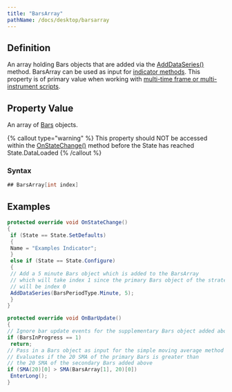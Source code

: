```yaml
---
title: "BarsArray"
pathName: /docs/desktop/barsarray
---
```


## Definition

An array holding Bars objects that are added via the [AddDataSeries()](/docs/desktop/adddataseries) method. BarsArray can be used as input for [indicator methods](/docs/desktop/indicators). This property is of primary value when working with [multi-time frame or multi-instrument scripts](/docs/desktop/multi-time_frame__instruments).

## Property Value

An array of [Bars](/docs/desktop/bars) objects.

{% callout type="warning" %}
This property should NOT be accessed within the [OnStateChange()](/docs/desktop/onstatechange) method before the State has reached State.DataLoaded
{% /callout %}

### Syntax

```csharp
## BarsArray[int index]
```

## Examples

```csharp
protected override void OnStateChange()
{
 if (State == State.SetDefaults)
 {
 Name = "Examples Indicator";
 }
 else if (State == State.Configure)
 {
 // Add a 5 minute Bars object which is added to the BarsArray
 // which will take index 1 since the primary Bars object of the strategy
 // will be index 0
 AddDataSeries(BarsPeriodType.Minute, 5);
 }
}

protected override void OnBarUpdate()
{
// Ignore bar update events for the supplementary Bars object added above
if (BarsInProgress == 1)
 return;
// Pass in a Bars object as input for the simple moving average method
// Evaluates if the 20 SMA of the primary Bars is greater than
// the 20 SMA of the secondary Bars added above
if (SMA(20)[0] > SMA(BarsArray[1], 20)[0])
 EnterLong();
}
```
